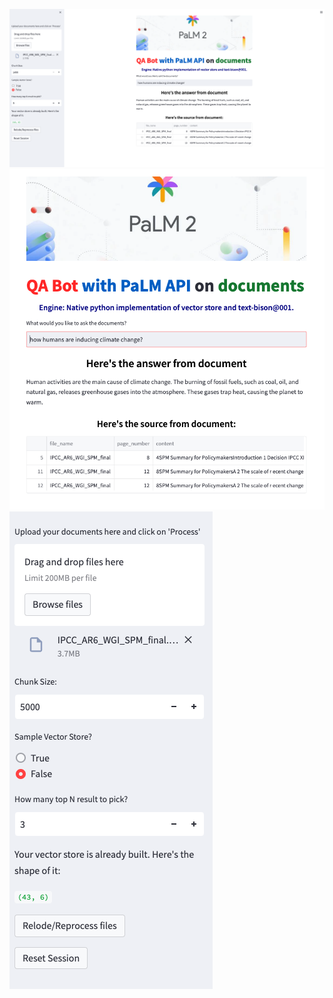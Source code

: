 ![app shot full](./image//full_app_shot.png)
![app shot full](./image/app_shot_1.png)
![app shot full](./image/app_shot_2.png)